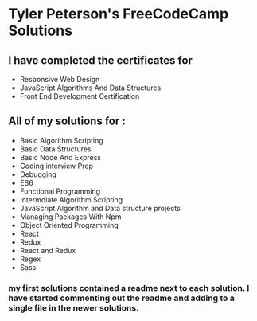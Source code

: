 # Tyler Peterson's FreeCodeCamp Solutions

## I have completed the certificates for
- Responsive Web Design
- JavaScript Algorithms And Data Structures
- Front End Development Certification

## All of my solutions for :
- Basic Algorithm Scripting
- Basic Data Structures
- Basic Node And Express
- Coding interview Prep
- Debugging
- ES6
- Functional Programming
- Intermdiate Algorithm Scripting
- JavaScript Algorithm and Data structure projects
- Managing Packages With Npm
- Object Oriented Programming
- React
- Redux
- React and Redux
- Regex
- Sass

### my first solutions contained a readme next to each solution. I have started commenting out the readme and adding to a single file in the newer solutions.
